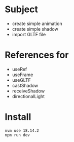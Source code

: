 # Subject
- create simple animation
- create simple shadow
- import GLTF file

# References for
- useRef
- useFrame
- useGLTF
- castShadow
- receiveShadow
- directionalLight

# Install
    nvm use 18.14.2
    npm run dev